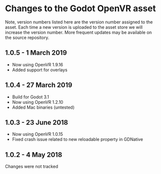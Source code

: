 Changes to the Godot OpenVR asset
=================================

Note, version numbers listed here are the version number assigned to the asset. Each time a new version is uploaded to the asset store we will increase the version number.
More frequent updates may be available on the source repository.

1.0.5 - 1 March 2019
--------------------
- Now using OpenVR 1.9.16
- Added support for overlays

1.0.4 - 27 March 2019
---------------------
- Build for Godot 3.1
- Now using OpenVR 1.2.10
- Added Mac binaries (untested)

1.0.3 - 23 June 2018
--------------------
- Now using OpenVR 1.0.15
- Fixed crash issue related to new reloadable property in GDNative

1.0.2 - 4 May 2018
------------------
Changes were not tracked
